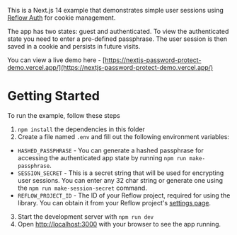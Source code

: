 This is a Next.js 14 example that demonstrates simple user sessions using [Reflow Auth](https://github.com/Reflow-HQ/libs/tree/master/auth-next) for cookie management.

The app has two states: guest and authenticated. To view the authenticated state you need to enter a pre-defined passphrase. The user session is then saved in a cookie and persists in future visits.

You can view a live demo here - [https://nextjs-password-protect-demo.vercel.app/](https://nextjs-password-protect-demo.vercel.app/)

# Getting Started

To run the example, follow these steps

1. `npm install` the dependencies in this folder
2. Create a file named `.env` and fill out the following environment variables:

- `HASHED_PASSPHRASE` - You can generate a hashed passphrase for accessing the authenticated app state by running `npm run make-passphrase`.
- `SESSION_SECRET` - This is a secret string that will be used for encrypting user sessions. You can enter any 32 char string or generate one using the `npm run make-session-secret` command.
- `REFLOW_PROJECT_ID` - The ID of your Reflow project, required for using the library. You can obtain it from your Reflow project's [settings page](https://reflowhq.com/project/settings).

3. Start the development server with `npm run dev`
4. Open [http://localhost:3000](http://localhost:3000) with your browser to see the app running.

